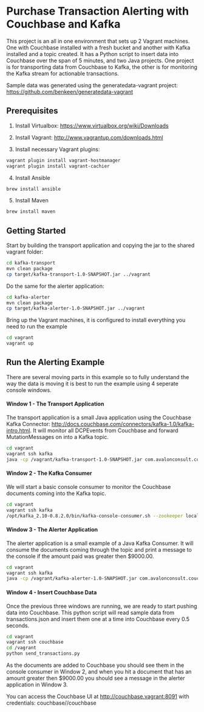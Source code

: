 # Purchase Transaction Alerting with Couchbase and Kafka
This project is an all in one environment that sets up 2 Vagrant machines. One with Couchbase installed with a fresh bucket and another with Kafka installed and a topic created. It has a Python script to insert data into Couchbase over the span of 5 minutes, and two Java projects. One project is for transporting data from Couchbase to Kafka, the other is for monitoring the Kafka stream for actionable transactions.

Sample data was generated using the generatedata-vagrant project: https://github.com/benkeen/generatedata-vagrant

Prerequisites
-------------
1. Install Virtualbox: https://www.virtualbox.org/wiki/Downloads

2. Install Vagrant: http://www.vagrantup.com/downloads.html

3. Install necessary Vagrant plugins:

```sh
vagrant plugin install vagrant-hostmanager
vagrant plugin install vagrant-cachier
```

4. Install Ansible

```sh
brew install ansible
```

5. Install Maven

```sh
brew install maven
```

Getting Started
------
Start by building the transport application and copying the jar to the shared vagrant folder:

```sh
cd kafka-transport
mvn clean package
cp target/kafka-transport-1.0-SNAPSHOT.jar ../vagrant
```

Do the same for the alerter application:

```sh
cd kafka-alerter
mvn clean package
cp target/kafka-alerter-1.0-SNAPSHOT.jar ../vagrant
```

Bring up the Vagrant machines, it is configured to install everything you need to run the example

```sh
cd vagrant
vagrant up
```

Run the Alerting Example
------------------------
There are several moving parts in this example so to fully understand the way the data is moving it is best to run the example using 4 seperate console windows.

#### Window 1 - The Transport Application
The transport application is a small Java application using the Couchbase Kafka Connector: http://docs.couchbase.com/connectors/kafka-1.0/kafka-intro.html. It will monitor all DCPEvents from Couchbase and forward MutationMessages on into a Kafka topic.

```sh
cd vagrant
vagrant ssh kafka
java -cp /vagrant/kafka-transport-1.0-SNAPSHOT.jar com.avalonconsult.couchbase.kafka.KafkaTransport
```

#### Window 2 - The Kafka Consumer
We will start a basic console consumer to monitor the Couchbase documents coming into the Kafka topic.

```sh
cd vagrant 
vagrant ssh kafka
/opt/kafka_2.10-0.8.2.0/bin/kafka-console-consumer.sh --zookeeper localhost:2181 --topic transactions
```

#### Window 3 - The Alerter Application
The alerter application is a small example of a Java Kafka Consumer. It will consume the documents coming through the topic and print a message to the console if the amount paid was greater then $9000.00.

```sh
cd vagrant
vagrant ssh kafka
java -cp /vagrant/kafka-alerter-1.0-SNAPSHOT.jar com.avalonconsult.couchbase.kafka.KafkaAlerter
```

#### Window 4 - Insert Couchbase Data
Once the previous three windows are running, we are ready to start pushing data into Couchbase. This python script will read sample data from transactions.json and insert them one at a time into Couchbase every 0.5 seconds.

```sh
cd vagrant
vagrant ssh couchbase
cd /vagrant
python send_transactions.py
```

As the documents are added to Couchbase you should see them in the console consumer in Window 2, and when you hit a document that has an amount greater then $9000.00 you should see a message in the alerter application in Window 3.

You can access the Couchbase UI at http://couchbase.vagrant:8091 with credentials: couchbase//couchbase
